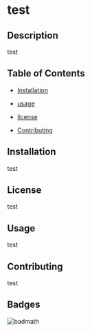 # test
## Description 

test 

## Table of Contents 

- [Installation](#installation) 

- [usage](#usage) 

- [license](#license) 

- [Contributing](#contributing) 

## Installation 

test 

## License 

test 

## Usage 

test 

## Contributing 

test 

## Badges 

![badmath](https://img.shields.io/github/languages/top/nielsenjared/badmath)